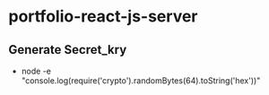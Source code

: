 # portfolio-react-js-server

## Generate Secret_kry

- node -e "console.log(require('crypto').randomBytes(64).toString('hex'))"
